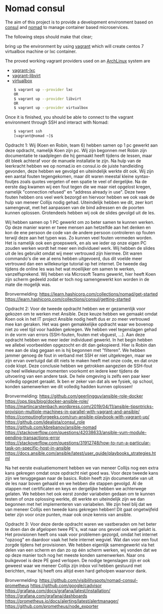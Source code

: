 # Nomad consul

The aim of this project is to provide a development environment based on [consul](https://www.consul.io) and [nomad](https://www.nomadproject.io) to manage container based microservices.

The following steps should make that clear;

bring up the environment by using [vagrant](https://www.vagrantup.com) which will create centos 7 virtualbox machine or lxc container.

The proved working vagrant providers used on an [ArchLinux](https://www.archlinux.org/) system are
* [vagrant-lxc](https://github.com/fgrehm/vagrant-lxc)
* [vagrant-libvirt](https://github.com/vagrant-libvirt/)
* [virtualbox](https://www.virtualbox.org/)

```bash
    $ vagrant up --provider lxc
    OR
    $ vagrant up --provider libvirt
    OR
    $ vagrant up --provider virtualbox
```

Once it is finished, you should be able to connect to the vagrant environment through SSH and interact with Nomad:

```bash
    $ vagrant ssh
    [vagrant@nomad ~]$
```

Opdracht 1:
Wij (Koen en Robin, team 6) hebben samen op 1 pc gewerkt aan deze opdracht, namelijk Koen zijn pc. Wij zijn begonnen met Robin zijn documentatie te raadplegen die hij gemaakt heeft tijdens de lessen, maar dit bleek achteraf voor de manuele installatie te zijn. Na hulp van de leerkracht hebben we op nomad.io en consul.io de juiste handleiding gevonden, deze hebben we gevolgd en uiteindelijk werkte dit ook.
Wij zijn een aantal fouten tegengekomen, maar dit waren meestal kleine syntax-foutjes zoals quotes vergeten of een spatie te veel of dergelijke.
Na de eerste dag kwamen wij een fout tegen die we maar niet opgelost kregen, namelijk "connection refused" en "address already in use". Deze twee fouten hebben ons veel werk bezorgd en hiervoor hebben we ook vaak de hulp van meneer Collijs nodig gehad. Uiteindelijk hebben we dit, zeer kort samengevat, met het aanpassen van de bind adressen en de poorten kunnen oplossen.
Grotendeels hebben wij ook de slides gevolgd uit de les.

Wij hebben samen op 1 PC gewerkt om zo beter samen te kunnen werken. Op deze manier waren er twee mensen aan hetzelfde aan het denken en kon de ene persoon de code van de andere persoon controleren op fouten terwijl deze aan het typen was. Zo kunnen veel fouten vermeden worden. Het is namelijk ook een groepswerk, en als we ieder op onze eigen PC zouden werken wordt het meer een individueel werk.
Wij hebben de slides uit de les gebruikt omdat wij meer vertrouwd zijn hiermee. Dit waren commando's die we al eens hebben uitgevoerd, dus dit voelde meer vertrouwd dan een willekeurige tutorial op het internet.
De tweede dag tijdens de online les was het wat moeilijker om samen te werken, vanzelfsprekend. Wij hebben via Microsoft Teams gewerkt, hier heeft Koen zijn scherm gedeeld zodat er toch nog samengewerkt kon worden in de mate die mogelijk was.

Bronvermelding:
https://learn.hashicorp.com/collections/nomad/get-started
https://learn.hashicorp.com/collections/consul/getting-started


Opdracht 2:
Voor de tweede opdracht hebben we er gezamenlijk voor gekozen om te werken met Ansible. Deze keuze hebben we gemaakt omdat Koen ook in het IT project Ansible nodig heeft dus er zo meer vertrouwd mee kan geraken.
Het was geen gemakkelijke opdracht waar we bovenop niet zo veel tijd voor hadden gekregen. We hebben veel tegenslagen gehad in de vorm van errors (SSH-fouten, fouten met vbguest, ...).
Aan deze opdracht hebben we meer ieder individueel gewerkt. In het begin hebben we allebei voorbeelden opgezocht en dit dan gekopieerd. Hier is Robin dan mee aan de slag gegaan en is hij begonnen met "filteren".
We hebben jammer genoeg de fout in verband met SSH er niet uitgekregen, maar we zijn ervan overtuigd dat dit niets te maken heeft met onze code, en dat onze code klopt. Deze conclusie hebben we getrokken aangezien de SSH-fout op heel willekeurige momenten voorkomt en iedere keer tijdens de uitvoering van een andere task. De hele omgeving is zelfs een paar keer volledig opgezet geraakt.
Ik ben er zeker van dat als we fysiek, op school, konden samenwerken we dit volledig hadden kunnen oplossen!

Bronvermelding:
https://github.com/geerlingguy/ansible-role-docker
https://ops.tips/blog/docker-ansible-role/
https://martincarstenbach.wordpress.com/2019/04/11/ansible-tipsntricks-provision-multiple-machines-in-parallel-with-vagrant-and-ansible/
https://computingforgeeks.com/run-ansible-playbook-with-vagrant-up/
https://github.com/idealista/consul_role
https://github.com/kbrebanov/ansible-nomad
https://stackoverflow.com/questions/42038633/ansible-yum-module-pending-transactions-error
https://stackoverflow.com/questions/31912748/how-to-run-a-particular-task-on-specific-host-in-ansible
https://docs.ansible.com/ansible/latest/user_guide/playbooks_strategies.html

Na het eerste evaluatiemoment hebben we van meneer Collijs nog een extra kans gekregen omdat onze opdracht niet goed was.
Voor deze tweede kans zijn we teruggegaan naar de basics. Robin heeft zijn documentatie van uit de les naar boven gehaald en we hebben die stappen gevolgd. Al de stappen met certificaten en keys en dergelijke hebben we achterwege gelaten.
We hebben het ook eerst zonder variabelen gedaan om te kunnen testen of onze oplossing werkte, dit werkte en uiteindelijk zijn we dan begonnen met het implementeren van variabelen.
We zijn heel blij dat we van meneer Collijs een tweede kans gekregen hebben! Dit gaat ongetwijfeld beter zijn voor onze punten, maar ook onze kennis van ansible.


Opdracht 3:
Voor deze derde opdracht waren we vastberaden om het beter te doen dan de afgelopen twee PE's, wat naar ons gevoel ook wel gelukt is.
Het provisionen heeft ons vaak voor problemen gezorgd, omdat het internet "opzoog" en daardoor vaak het hele internet wegviel. Wat dan voor een fout zorgde tijdens het provisionen.
We hebben eigenlijk samengewerkt via het delen van een scherm en dan zo op één scherm werken, wij vonden dat we op deze manier toch nog het meeste konden samenwerken.
Naar ons buikgevoel is deze PE goed verlopen. De nodige tegenslagen zijn er ook geweest waar we meneer Collijs zijn inbox vol hebben gestuurd met berichten, maar hij heeft ons altijd even hard geholpen waarvoor dank.

Bronvermelding:
https://github.com/visibilityspots/nomad-consul-prometheus
https://github.com/google/cadvisor
https://grafana.com/docs/grafana/latest/installation/
https://grafana.com/grafana/dashboards
https://prometheus.io/docs/alerting/latest/alertmanager/
https://github.com/prometheus/node_exporter
